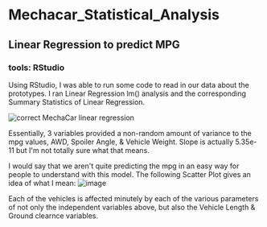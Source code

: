 # Mechacar_Statistical_Analysis

## Linear Regression to predict MPG

### tools: RStudio 

Using RStudio, I was able to run some code to read in our data about the prototypes. I ran Linear Regression lm() analysis and the corresponding Summary Statistics of Linear Regression. 

![correct MechaCar linear regression](https://user-images.githubusercontent.com/104408782/187081996-e7d660df-ccd6-47cc-aa35-910226f31ebd.png)

Essentially, 3 variables provided a non-random amount of variance to the mpg values, AWD, Spoiler Angle, & Vehicle Weight. 
Slope is actually 5.35e-11 but I'm not totally sure what that means. 

I would say that we aren't quite predicting the mpg in an easy way for people to understand with this model. The following Scatter Plot gives an idea of what I mean: 
![image](https://user-images.githubusercontent.com/104408782/187082636-022b446f-2b82-4211-858d-cef6c9a3c97f.png)


Each of the vehicles is affected minutely by each of the various parameters of not only the independent variables above, but also the Vehicle Length & Ground clearnce variables. 

